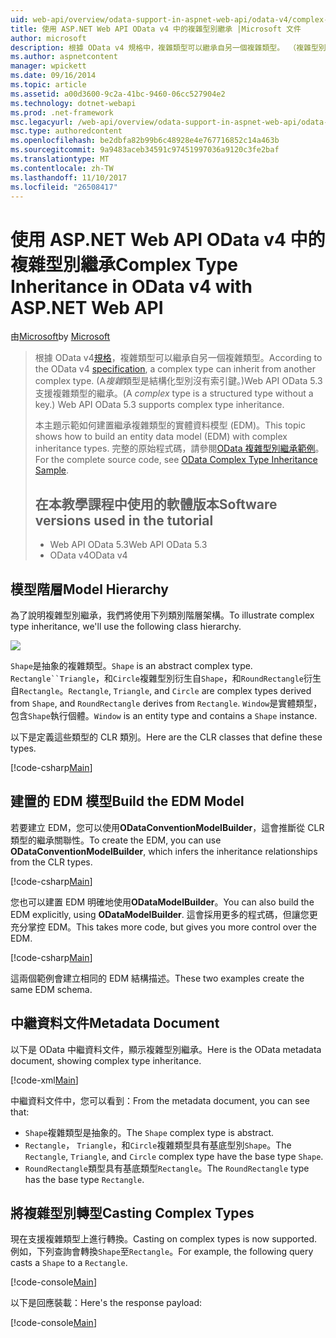 ```yaml
---
uid: web-api/overview/odata-support-in-aspnet-web-api/odata-v4/complex-type-inheritance-in-odata-v4
title: 使用 ASP.NET Web API OData v4 中的複雜型別繼承 |Microsoft 文件
author: microsoft
description: 根據 OData v4 規格中，複雜類型可以繼承自另一個複雜類型。 （複雜型別是結構化的型別沒有索引鍵）。Web API...
ms.author: aspnetcontent
manager: wpickett
ms.date: 09/16/2014
ms.topic: article
ms.assetid: a00d3600-9c2a-41bc-9460-06cc527904e2
ms.technology: dotnet-webapi
ms.prod: .net-framework
msc.legacyurl: /web-api/overview/odata-support-in-aspnet-web-api/odata-v4/complex-type-inheritance-in-odata-v4
msc.type: authoredcontent
ms.openlocfilehash: be2dbfa82b99b6c48928e4e767716852c14a463b
ms.sourcegitcommit: 9a9483aceb34591c97451997036a9120c3fe2baf
ms.translationtype: MT
ms.contentlocale: zh-TW
ms.lasthandoff: 11/10/2017
ms.locfileid: "26508417"
---
```

<a name="complex-type-inheritance-in-odata-v4-with-aspnet-web-api"></a><span data-ttu-id="f7e37-104">使用 ASP.NET Web API OData v4 中的複雜型別繼承</span><span class="sxs-lookup"><span data-stu-id="f7e37-104">Complex Type Inheritance in OData v4 with ASP.NET Web API</span></span>
====================
<span data-ttu-id="f7e37-105">由[Microsoft](https://github.com/microsoft)</span><span class="sxs-lookup"><span data-stu-id="f7e37-105">by [Microsoft](https://github.com/microsoft)</span></span>

> <span data-ttu-id="f7e37-106">根據 OData v4[規格](http://www.odata.org/documentation/odata-version-4-0/)，複雜類型可以繼承自另一個複雜類型。</span><span class="sxs-lookup"><span data-stu-id="f7e37-106">According to the OData v4 [specification](http://www.odata.org/documentation/odata-version-4-0/), a complex type can inherit from another complex type.</span></span> <span data-ttu-id="f7e37-107">(A*複雜*類型是結構化型別沒有索引鍵。)Web API OData 5.3 支援複雜類型的繼承。</span><span class="sxs-lookup"><span data-stu-id="f7e37-107">(A *complex* type is a structured type without a key.) Web API OData 5.3 supports complex type inheritance.</span></span>
> 
> <span data-ttu-id="f7e37-108">本主題示範如何建置繼承複雜類型的實體資料模型 (EDM)。</span><span class="sxs-lookup"><span data-stu-id="f7e37-108">This topic shows how to build an entity data model (EDM) with complex inheritance types.</span></span> <span data-ttu-id="f7e37-109">完整的原始程式碼，請參閱[OData 複雜型別繼承範例](http://aspnet.codeplex.com/sourcecontrol/latest#Samples/WebApi/OData/v4/ODataComplexTypeInheritanceSample/ReadMe.txt)。</span><span class="sxs-lookup"><span data-stu-id="f7e37-109">For the complete source code, see [OData Complex Type Inheritance Sample](http://aspnet.codeplex.com/sourcecontrol/latest#Samples/WebApi/OData/v4/ODataComplexTypeInheritanceSample/ReadMe.txt).</span></span>
> 
> ## <a name="software-versions-used-in-the-tutorial"></a><span data-ttu-id="f7e37-110">在本教學課程中使用的軟體版本</span><span class="sxs-lookup"><span data-stu-id="f7e37-110">Software versions used in the tutorial</span></span>
> 
> 
> - <span data-ttu-id="f7e37-111">Web API OData 5.3</span><span class="sxs-lookup"><span data-stu-id="f7e37-111">Web API OData 5.3</span></span>
> - <span data-ttu-id="f7e37-112">OData v4</span><span class="sxs-lookup"><span data-stu-id="f7e37-112">OData v4</span></span>


## <a name="model-hierarchy"></a><span data-ttu-id="f7e37-113">模型階層</span><span class="sxs-lookup"><span data-stu-id="f7e37-113">Model Hierarchy</span></span>

<span data-ttu-id="f7e37-114">為了說明複雜型別繼承，我們將使用下列類別階層架構。</span><span class="sxs-lookup"><span data-stu-id="f7e37-114">To illustrate complex type inheritance, we'll use the following class hierarchy.</span></span>

![](complex-type-inheritance-in-odata-v4/_static/image1.png)

<span data-ttu-id="f7e37-115">`Shape`是抽象的複雜類型。</span><span class="sxs-lookup"><span data-stu-id="f7e37-115">`Shape` is an abstract complex type.</span></span> <span data-ttu-id="f7e37-116">`Rectangle``Triangle`，和`Circle`複雜型別衍生自`Shape`，和`RoundRectangle`衍生自`Rectangle`。</span><span class="sxs-lookup"><span data-stu-id="f7e37-116">`Rectangle`, `Triangle`, and `Circle` are complex types derived from `Shape`, and `RoundRectangle` derives from `Rectangle`.</span></span> <span data-ttu-id="f7e37-117">`Window`是實體類型，包含`Shape`執行個體。</span><span class="sxs-lookup"><span data-stu-id="f7e37-117">`Window` is an entity type and contains a `Shape` instance.</span></span>

<span data-ttu-id="f7e37-118">以下是定義這些類型的 CLR 類別。</span><span class="sxs-lookup"><span data-stu-id="f7e37-118">Here are the CLR classes that define these types.</span></span>

[!code-csharp[Main](complex-type-inheritance-in-odata-v4/samples/sample1.cs)]

## <a name="build-the-edm-model"></a><span data-ttu-id="f7e37-119">建置的 EDM 模型</span><span class="sxs-lookup"><span data-stu-id="f7e37-119">Build the EDM Model</span></span>

<span data-ttu-id="f7e37-120">若要建立 EDM，您可以使用**ODataConventionModelBuilder**，這會推斷從 CLR 類型的繼承關聯性。</span><span class="sxs-lookup"><span data-stu-id="f7e37-120">To create the EDM, you can use **ODataConventionModelBuilder**, which infers the inheritance relationships from the CLR types.</span></span>

[!code-csharp[Main](complex-type-inheritance-in-odata-v4/samples/sample2.cs)]

<span data-ttu-id="f7e37-121">您也可以建置 EDM 明確地使用**ODataModelBuilder**。</span><span class="sxs-lookup"><span data-stu-id="f7e37-121">You can also build the EDM explicitly, using **ODataModelBuilder**.</span></span> <span data-ttu-id="f7e37-122">這會採用更多的程式碼，但讓您更充分掌控 EDM。</span><span class="sxs-lookup"><span data-stu-id="f7e37-122">This takes more code, but gives you more control over the EDM.</span></span>

[!code-csharp[Main](complex-type-inheritance-in-odata-v4/samples/sample3.cs)]

<span data-ttu-id="f7e37-123">這兩個範例會建立相同的 EDM 結構描述。</span><span class="sxs-lookup"><span data-stu-id="f7e37-123">These two examples create the same EDM schema.</span></span>

## <a name="metadata-document"></a><span data-ttu-id="f7e37-124">中繼資料文件</span><span class="sxs-lookup"><span data-stu-id="f7e37-124">Metadata Document</span></span>

<span data-ttu-id="f7e37-125">以下是 OData 中繼資料文件，顯示複雜型別繼承。</span><span class="sxs-lookup"><span data-stu-id="f7e37-125">Here is the OData metadata document, showing complex type inheritance.</span></span>

[!code-xml[Main](complex-type-inheritance-in-odata-v4/samples/sample4.xml?highlight=13,17,25,30)]

<span data-ttu-id="f7e37-126">中繼資料文件中，您可以看到：</span><span class="sxs-lookup"><span data-stu-id="f7e37-126">From the metadata document, you can see that:</span></span>

- <span data-ttu-id="f7e37-127">`Shape`複雜類型是抽象的。</span><span class="sxs-lookup"><span data-stu-id="f7e37-127">The `Shape` complex type is abstract.</span></span>
- <span data-ttu-id="f7e37-128">`Rectangle`， `Triangle`，和`Circle`複雜類型具有基底型別`Shape`。</span><span class="sxs-lookup"><span data-stu-id="f7e37-128">The `Rectangle`, `Triangle`, and `Circle` complex type have the base type `Shape`.</span></span>
- <span data-ttu-id="f7e37-129">`RoundRectangle`類型具有基底類型`Rectangle`。</span><span class="sxs-lookup"><span data-stu-id="f7e37-129">The `RoundRectangle` type has the base type `Rectangle`.</span></span>

## <a name="casting-complex-types"></a><span data-ttu-id="f7e37-130">將複雜型別轉型</span><span class="sxs-lookup"><span data-stu-id="f7e37-130">Casting Complex Types</span></span>

<span data-ttu-id="f7e37-131">現在支援複雜類型上進行轉換。</span><span class="sxs-lookup"><span data-stu-id="f7e37-131">Casting on complex types is now supported.</span></span> <span data-ttu-id="f7e37-132">例如，下列查詢會轉換`Shape`至`Rectangle`。</span><span class="sxs-lookup"><span data-stu-id="f7e37-132">For example, the following query casts a `Shape` to a `Rectangle`.</span></span>

[!code-console[Main](complex-type-inheritance-in-odata-v4/samples/sample5.cmd)]

<span data-ttu-id="f7e37-133">以下是回應裝載：</span><span class="sxs-lookup"><span data-stu-id="f7e37-133">Here's the response payload:</span></span>

[!code-console[Main](complex-type-inheritance-in-odata-v4/samples/sample6.cmd)]
